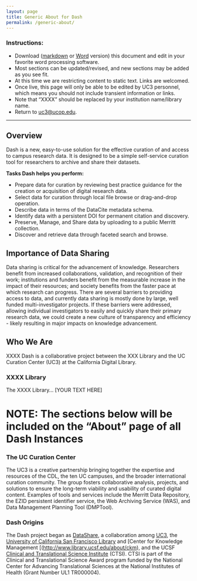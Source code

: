 ```yaml
---
layout: page
title: Generic About for Dash
permalink: /generic-about/
---
```


### Instructions:
* Download ([markdown](https://github.com/CDLUC3/dashdocs/blob/master/About.md) or [Word](https://github.com/CDLUC3/dashdocs/blob/master/About.docx?raw=true) version) this document and edit in your favorite word processing software. 
* Most sections can be updated/revised, and new sections may be added as you see fit. 
* At this time we are restricting content to static text. Links are welcomed.
* Once live, this page will only be able to be edited by UC3 personnel, which means you should not include transient information or links.
* Note that “XXXX” should be replaced by your institution name/library name.
* Return to [uc3@ucop.edu](mailto:uc3@ucop.edu). 

***

## Overview 

Dash is a new, easy-to-use solution for the effective curation of and access to campus research data. It is designed to be a simple self-service curation tool for researchers to archive and share their datasets. 

**Tasks Dash helps you perform:**
* Prepare data for curation by reviewing best practice guidance for the creation or acquisition of digital research data.
* Select data for curation through local file browse or drag-and-drop operation.
* Describe data in terms of the DataCite metadata schema.
* Identify data with a persistent DOI for permanent citation and discovery.
* Preserve, Manage, and Share data by uploading to a public Merritt collection.
* Discover and retrieve data through faceted search and browse.

## Importance of Data Sharing

Data sharing is critical for the advancement of knowledge. Researchers benefit from increased collaborations, validation, and recognition of their work; institutions and funders benefit from the measurable increase in the impact of their resources; and society benefits from the faster pace at which research can progress. There are several barriers to providing access to data, and currently data sharing is mostly done by large, well funded multi-investigator projects. If these barriers were addressed, allowing individual investigators to easily and quickly share their primary research data, we could create a new culture of transparency and efficiency - likely resulting in major impacts on knowledge advancement.

## Who We Are

XXXX Dash is a collaborative project between the XXX Library and the UC Curation Center (UC3) at the California Digital Library. 

### XXXX Library
The XXXX Library… [YOUR TEXT HERE] 

# NOTE: The sections below will be included on the “About” page of all Dash Instances

### The UC Curation Center
The UC3 is a creative partnership bringing together the expertise and resources of the CDL, the ten UC campuses, and the broader international curation community. The group fosters collaborative analysis, projects, and solutions to ensure the long-term viability and usability of curated digital content. Examples of tools and services include the Merritt Data Repository, the EZID persistent identifier service, the Web Archiving Service (WAS), and Data Management Planning Tool (DMPTool).

### Dash Origins
The Dash project began as [DataShare](http://datashare.ucsf.edu), a collaboration among [UC3](http://www.cdlib.org/services/uc3), the [University of California San Francisco Library](http://www.library.ucsf.edu/) and [Center for Knowledge Management [(http://www.library.ucsf.edu/about/ckm), and the UCSF [Clinical and Translational Science Institute](http://ctsi.ucsf.edu/) (CTSI). CTSI is part of the Clinical and Translational Science Award program funded by the National Center for Advancing Translational Sciences at the National Institutes of Health (Grant Number UL1 TR000004).